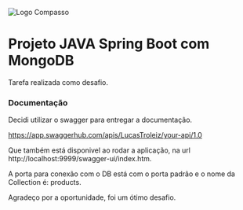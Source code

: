 ![Logo Compasso](https://compasso.com.br/wp-content/uploads/2020/07/LogoCompasso-Negativo.png)

# Projeto JAVA Spring Boot com MongoDB

Tarefa realizada como desafio.


### Documentação

Decidi utilizar o swagger para entregar a documentação.

https://app.swaggerhub.com/apis/LucasTroleiz/your-api/1.0

Que também está disponivel ao rodar a aplicação, na url http://localhost:9999/swagger-ui/index.htm.

A porta para conexão com o DB está com o porta padrão e o nome da Collection é: products.


Agradeço por a oportunidade, foi um ótimo desafio.
